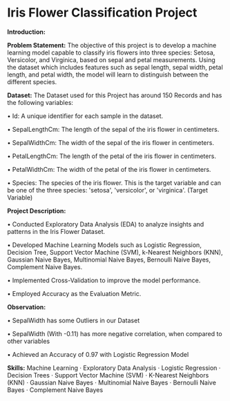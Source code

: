 # Iris Flower Classification Project

**Introduction:**

**Problem Statement:**
The objective of this project is to develop a machine learning model capable to classify iris flowers into three species: Setosa, Versicolor, and Virginica, based on sepal and petal measurements. Using the dataset which includes features such as sepal length, sepal width, petal length, and petal width, the model will learn to distinguish between the different species. 

**Dataset:**
The Dataset used for this Project has around 150 Records and has the following variables:

•	Id: A unique identifier for each sample in the dataset.

•	SepalLengthCm: The length of the sepal of the iris flower in centimeters.

•	SepalWidthCm: The width of the sepal of the iris flower in centimeters.

•	PetalLengthCm: The length of the petal of the iris flower in centimeters.

•	PetalWidthCm: The width of the petal of the iris flower in centimeters.

•	Species: The species of the iris flower. This is the target variable and can be one of the three species: 'setosa', 'versicolor', or 'virginica'. (Target Variable)

**Project Description:**

• Conducted Exploratory Data Analysis (EDA) to analyze insights and patterns in the Iris Flower Dataset.

• Developed Machine Learning Models such as Logistic Regression, Decision Tree, Support Vector Machine (SVM), k-Nearest Neighbors (KNN), Gaussian Naive Bayes, Multinomial Naive Bayes, Bernoulli Naive Bayes, Complement Naive Bayes.

• Implemented Cross-Validation to improve the model performance.

• Employed Accuracy as the Evaluation Metric.


**Observation:**

•	SepalWidth has some Outliers in our Dataset

•	SepalWidth (With -0.11) has more negative correlation, when compared to other variables

•	Achieved an Accuracy of 0.97 with Logistic Regression Model

**Skills:** Machine Learning · Exploratory Data Analysis · Logistic Regression · Decision Trees · Support Vector Machine (SVM) · K-Nearest Neighbors (KNN) · Gaussian Naive Bayes · Multinomial Naive Bayes · Bernoulli Naive Bayes · Complement Naive Bayes






